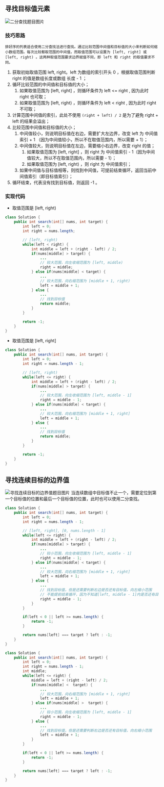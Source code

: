 ## 寻找目标值元素
![二分查找题目图片](https:/gitee.com/roada/drawingBed/raw/main/blog/1715739025897-e94e5a5d-249d-47a2-b666-083dbee0f223.png)
### 技巧思路
 	排好序的列表适合使用二分查找法进行查找。通过比较范围中间值和目标值的大小来判断如何缩小数组范围。每次比较都取范围的中间值，而取值范围可以设置为 [left, right] 或 [left, right) 。这两种取值范围要求边界赋值不同，即 left 和 right 的取值要求不同。

1. 获取初始取值范围 left, right。left 为数组的索引开头 0 ，根据取值范围判断 right 的值是数组长度或数组 长度 - 1 ；
2. 循环比较范围的中间值和目标值的大小；
   1. 如果取值范围为 [left, right] ，则循环条件为 left <= right , 因为此时 right 也可取；
   2. 如果取值范围为 [left, right) ，则循环条件为 left < right , 因为此时 right 不可取；
3. 计算范围中间值的索引，此处不使用 `(right + left) / 2` 是为了避免 right + left 的结果会溢出；
4. 比较范围中间值和目标值的大小；
   1. 中间值较小，则说明目标值在右边，需要扩大左边界，改变 left 为 中间值索引 + 1 （因为中间值较小，所以不在取值范围内，所以需要 + 1）；
   2. 中间值较大，则说明目标值在左边，需要缩小右边界，改变 right 的值；
      1. 如果取值范围为 [left, right] ，则 right 为 中间值索引 - 1（因为中间值较大，所以不在取值范围内，所以需要 - 1）；
      2. 如果取值范围为 [left, right) ，则 right 为 中间值索引；
   3. 如果中间值与目标值相等，则找到中间值，可提前结束循环，返回当前中间值索引（即目标值索引）；
5. 循环结束，代表没有找到目标值，则返回 -1 。
### 实现代码

- 取值范围是  [left, right)
```java
class Solution {
    public int search(int[] nums, int target) {
        int left = 0;
        int right = nums.length;

        // [left, right)
        while(left < right) {
            int middle = left + (right - left) / 2;
            if(nums[middle] > target) {
				...
				// 较大范围，向左收缩范围为 [left, middle)
                right = middle;
            } else if(nums[middle] < target) {
				...
				// 较大范围，向右缩范围为 [middle + 1, right)
                left = middle + 1;
            } else {
				...
				// 找到目标值
                return middle;
            }
        }

        return -1;
    }
}
```

- 取值范围是 [left, right] 
```java
class Solution {
    public int search(int[] nums, int target) {
        int left = 0;
        int right = nums.length - 1;

        // [left, right)
        while(left <= right) {
            int middle = left + (right - left) / 2;
            if(nums[middle] > target) {
				...
				// 较大范围，向左收缩范围为 [left, middle - 1]
                right = middle - 1;
            } else if(nums[middle] < target) {
				...
				// 较大范围，向右缩范围为 [middle + 1, right]
                left = middle + 1;
            } else {
				...
				// 找到目标值
                return middle;
            }
        }

        return -1;
    }
}
```
## 寻找连续目标的边界值
![寻找连续目标的边界值题目图片](https:/gitee.com/roada/drawingBed/raw/main/blog/1716171802865-a72cc3d2-d6b6-42ed-9cae-e81bc390e850.png)
当连续数组中目标值不止一个，需要定位到第一个目标值的位置和最后一个目标值的位置，此时也可以使用二分查找。

```java
class Solution {
    public int search(int[] nums, int target) {
        int left = 0;
        int right = nums.length - 1;

        // [left, right], [0, nums.length - 1]
        while(left <= right) {
            int middle = left + (right - left) / 2;
            if(nums[middle] > target) {
				...
				// 较小范围，向左收缩范围为 [left, middle - 1]
                right = middle - 1;
            } else if(nums[middle] < target) {
				...
				// 较大范围，向右缩范围为 [middle + 1, right]
                left = middle + 1;
            } else {
				...
				// 找到目标值，但是还需要判断右边是否还有目标值，向左缩小范围
				// 不能提前结束循环，因为不知道[left, middle - 1]内是否还有目标值
				right = middle - 1; 
            }
        }

		if(left < 0 || left >= nums.length) {
			return -1;
		}

        return nums[left] === target ? left : -1;
    }
}
```
```java
class Solution {
    public int search(int[] nums, int target) {
        int left = 0;
        int right = nums.length - 1;
		int middle;
		while(left <= right) {
			middle = left + (right - left) / 2;
			if(nums[middle] <  target) {
				...
				// 较大范围，向右缩范围为 [middle + 1, right]
				left = middle + 1;
			} else if(nums[middle] >  target) {
				...
				// 较小范围，向左收缩范围为 [left, middle - 1]
				right = middle - 1;
			} else {
				...
				// 找到目标值，但是还需要判断右边是否还有目标值，向右缩小范围
				left = middle + 1;
			}
		}

		if(left < 0 || left >= nums.length) {
			return -1;
		}

        return nums[left] === target ? left : -1;
    }
}
```
